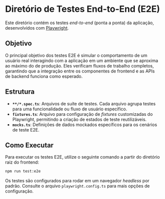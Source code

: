 # Diretório de Testes End-to-End (E2E)

Este diretório contém os testes _end-to-end_ (ponta a ponta) da aplicação, desenvolvidos com [Playwright](https://playwright.dev/).

## Objetivo

O principal objetivo dos testes E2E é simular o comportamento de um usuário real interagindo com a aplicação em um ambiente que se aproxima ao máximo do de produção. Eles verificam fluxos de trabalho completos, garantindo que a integração entre os componentes de frontend e as APIs de backend funciona como esperado.

## Estrutura

- **`**/*.spec.ts`**: Arquivos de suíte de testes. Cada arquivo agrupa testes para uma funcionalidade ou fluxo de usuário específico.
- **`fixtures.ts`**: Arquivo para configuração de _fixtures_ customizadas do Playwright, permitindo a criação de estados de teste reutilizáveis.
- **`mocks.ts`**: Definições de dados mockados específicos para os cenários de teste E2E.

## Como Executar

Para executar os testes E2E, utilize o seguinte comando a partir do diretório raiz do frontend:

```bash
npm run test:e2e
```

Os testes são configurados para rodar em um navegador _headless_ por padrão. Consulte o arquivo `playwright.config.ts` para mais opções de configuração.
